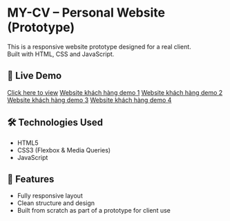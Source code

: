 # MY-CV – Personal Website (Prototype)

This is a responsive website prototype designed for a real client.  
Built with HTML, CSS and JavaScript.

## 🔗 Live Demo
[Click here to view](https://pnam11.github.io/MY-CV/index.html)
[Website khách hàng demo 1](https://pnam11.github.io/MY-CV/page1/index.html)
[Website khách hàng demo 2](https://pnam11.github.io/MY-CV/page2/index.html)
[Website khách hàng demo 3](https://pnam11.github.io/MY-CV/page3/index.html)
[Website khách hàng demo 4](https://pnam11.github.io/MY-CV/page4/index.html)

## 🛠 Technologies Used
- HTML5
- CSS3 (Flexbox & Media Queries)
- JavaScript

## 📌 Features
- Fully responsive layout
- Clean structure and design
- Built from scratch as part of a prototype for client use

